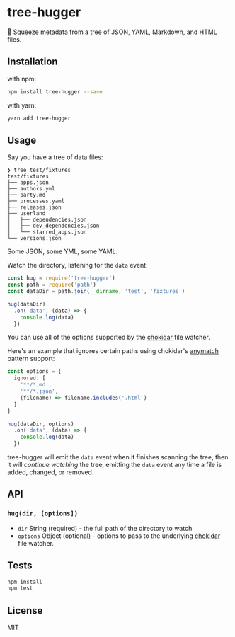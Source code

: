 # tree-hugger 

🌳 Squeeze metadata from a tree of JSON, YAML, Markdown, and HTML files.

## Installation

with npm:

```sh
npm install tree-hugger --save
```

with yarn:

```sh
yarn add tree-hugger
```

## Usage

Say you have a tree of data files:

```
❯ tree test/fixtures 
test/fixtures
├── apps.json
├── authors.yml
├── party.md
├── processes.yaml
├── releases.json
├── userland
│   ├── dependencies.json
│   ├── dev_dependencies.json
│   └── starred_apps.json
└── versions.json
```

Some JSON, some YML, some YAML.

Watch the directory, listening for the `data` event:

```js
const hug = require('tree-hugger')
const path = require('path')
const dataDir = path.join(__dirname, 'test', 'fixtures')

hug(dataDir)
  .on('data', (data) => {
    console.log(data)
  })
```

You can use all of the options supported by the 
[chokidar](https://github.com/paulmillr/chokidar#api) file watcher. 

Here's an example that ignores certain paths using chokidar's 
[anymatch](https://github.com/es128/anymatch#usage) pattern support:

```js
const options = {
  ignored: [
    '**/*.md',
    '**/*.json',
    (filename) => filename.includes('.html')
  ]
}

hug(dataDir, options)
  .on('data', (data) => {
    console.log(data)
  })
```

tree-hugger will emit the `data` event when it finishes scanning the tree,
then it will _continue watching_ the tree, emitting the `data` event
any time a file is added, changed, or removed.

## API

### `hug(dir, [options])`

- `dir` String (required) - the full path of the directory to watch
- `options` Object (optional) - options to pass to the underlying [chokidar](https://github.com/paulmillr/chokidar) file watcher.

## Tests

```sh
npm install
npm test
```

## License

MIT
